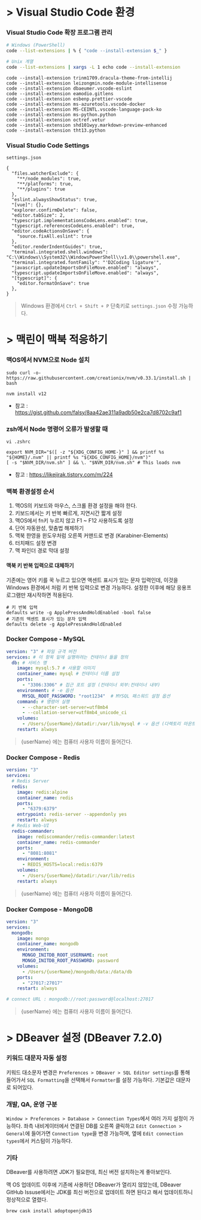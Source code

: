 # > Visual Studio Code 환경

### Visual Studio Code 확장 프로그램 관리

```bash
# Windows (PowerShell)
code --list-extensions | % { "code --install-extension $_" }

# Unix 계열
code --list-extensions | xargs -L 1 echo code --install-extension
```

```
code --install-extension trinm1709.dracula-theme-from-intellij
code --install-extension leizongmin.node-module-intellisense
code --install-extension dbaeumer.vscode-eslint
code --install-extension eamodio.gitlens
code --install-extension esbenp.prettier-vscode
code --install-extension ms-azuretools.vscode-docker        
code --install-extension MS-CEINTL.vscode-language-pack-ko  
code --install-extension ms-python.python
code --install-extension octref.vetur
code --install-extension shd101wyy.markdown-preview-enhanced
code --install-extension tht13.python
```

### Visual Studio Code Settings

`settings.json`

```
{
  "files.watcherExclude": {
    "**/node_modules": true,
    "**/platforms": true,
    "**/plugins": true
  },
  "eslint.alwaysShowStatus": true,
  "[vue]": {},
  "explorer.confirmDelete": false,
  "editor.tabSize": 2,
  "typescript.implementationsCodeLens.enabled": true,
  "typescript.referencesCodeLens.enabled": true,
  "editor.codeActionsOnSave": {
    "source.fixAll.eslint": true
  },
  "editor.renderIndentGuides": true,
  "terminal.integrated.shell.windows": "C:\\Windows\\System32\\WindowsPowerShell\\v1.0\\powershell.exe",
  "terminal.integrated.fontFamily": "'D2Coding ligature'",
  "javascript.updateImportsOnFileMove.enabled": "always",
  "typescript.updateImportsOnFileMove.enabled": "always",
  "[typescript]": {
    "editor.formatOnSave": true
  },
}
```

> Windows 환경에서 `Ctrl + Shift + P` 단축키로 `settings.json` 수정 가능하다.

# > 맥린이 맥북 적응하기

### 맥OS에서 NVM으로 Node 설치

```
sudo curl -o- https://raw.githubusercontent.com/creationix/nvm/v0.33.1/install.sh | bash

nvm install v12
```

- 참고 : https://gist.github.com/falsy/8aa42ae311a9adb50e2ca7d8702c9af1


### zsh에서 Node 명령어 오류가 발생할 때

```
vi .zshrc

export NVM_DIR="$([ -z "${XDG_CONFIG_HOME-}" ] && printf %s "${HOME}/.nvm" || printf %s "${XDG_CONFIG_HOME}/nvm")"
[ -s "$NVM_DIR/nvm.sh" ] && \. "$NVM_DIR/nvm.sh" # This loads nvm
```

- 참고 : https://likejirak.tistory.com/m/224

### 맥북 환경설정 순서

1. 맥OS의 키보드와 마우스, 스크롤 환경 설정을 해야 한다.
2. 키보드에서는 키 반복 빠르게, 지연시간 짧게 설정
3. 맥OS에서 fn키 누르지 않고 F1 ~ F12 사용하도록 설정
4. 단어 자동완성, 맞춤법 해제하기
5. 맥북 한영을 윈도우처럼 오른쪽 커맨드로 변경 (Karabiner-Elements)
6. 터치패드 설정 변경
7. 맥 파인더 경로 막대 설정

#### 맥북 키 반복 입력으로 대체하기

기존에는 영어 키를 꾹 누르고 있으면 액센트 표시가 있는 문자 입력인데, 이것을 Windows 환경에서 처럼 키 반복 입력으로 변경 가능하다. 설정한 이후에 해당 응용프로그램만 재시작하면 적용된다.

```
# 키 반복 입력
defaults write -g ApplePressAndHoldEnabled -bool false
# 기존의 액센트 표시가 있는 문자 입력
defaults delete -g ApplePressAndHoldEnabled
```

### Docker Compose - MySQL

```yml
version: "3" # 파일 규격 버전
services: # 이 항목 밑에 실행하려는 컨테이너 들을 정의
  db: # 서비스 명
    image: mysql:5.7 # 사용할 이미지
    container_name: mysql # 컨테이너 이름 설정
    ports:
      - "3306:3306" # 접근 포트 설정 (컨테이너 외부:컨테이너 내부)
    environment: # -e 옵션
      MYSQL_ROOT_PASSWORD: "root1234"  # MYSQL 패스워드 설정 옵션
    command: # 명령어 실행
      - --character-set-server=utf8mb4
      - --collation-server=utf8mb4_unicode_ci
    volumes:
      - /Users/{userName}/datadir:/var/lib/mysql # -v 옵션 (다렉토리 마운트 설정)
    restart: always
```

> {userName} 에는 컴퓨터 사용자 이름이 들어간다.

### Docker Compose - Redis

```yml
version: "3"
services:
  # Redis Server
  redis:
    image: redis:alpine
    container_name: redis
    ports:
      - "6379:6379"
    entrypoint: redis-server --appendonly yes
    restart: always
  # Redis Web-UI
  redis-commander:
    image: rediscommander/redis-commander:latest
    container_name: redis-commander
    ports:
      - "8081:8081"
    environment:
      - REDIS_HOSTS=local:redis:6379
    volumes:
      - /Users/{userName}/datadir:/var/lib/redis
    restart: always
```

> {userName} 에는 컴퓨터 사용자 이름이 들어간다.

### Docker Compose - MongoDB

```yml
version: "3"
services:
  mongodb:
    image: mongo
    container_name: mongodb
    environment:
      MONGO_INITDB_ROOT_USERNAME: root
      MONGO_INITDB_ROOT_PASSWORD: password
    volumes:
      - /Users/{userName}/mongodb/data:/data/db
    ports:
      - "27017:27017"
    restart: always

# connect URL : mongodb://root:password@localhost:27017
```

> {userName} 에는 컴퓨터 사용자 이름이 들어간다.

# > DBeaver 설정 (DBeaver 7.2.0)

### 키워드 대문자 자동 설정

키워드 대소문자 변경은 `Preferences > DBeaver > SQL Editor settings`를 통해 들어가서 `SQL Formatting`을 선택해서 `Formatter`를 설정 가능하다. 기본값은 대문자로 되어있다.

### 개발, QA, 운영 구분

`Window > Preferences > Database > Connection Types`에서 여러 가지 설정이 가능하다.
좌측 내비게이터에서 연결된 DB를 오른쪽 클릭하고 `Edit Connection > General`에 들어가면 `Connection type`을 변경 가능하며, 옆에 `Edit connection types`에서 커스텀이 가능하다.

### 기타

DBeaver를 사용하려면 JDK가 필요한데, 최신 버전 설치하는게 좋아보인다.

맥 OS 업데이트 이후에 기존에 사용하던 DBeaver가 열리지 않았는데, DBeaver GitHub Issuse에서는 JDK를 최신 버전으로 업데이트 하면 된다고 해서 업데이트하니 정상적으로 열렸다.

```bash
brew cask install adoptopenjdk15
```


